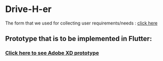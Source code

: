 # Drive-H-er


The form that we used for collecting user requirements/needs : [click here](https://forms.gle/BjHC9DNdwmHXLZkA7)

## Prototype that is to be implemented in Flutter:

### [Click here to see Adobe XD prototype](https://xd.adobe.com/view/d7b0ec02-036d-4871-89dc-50d3e0386a23-82e3/)
